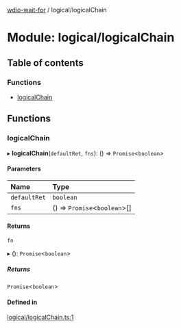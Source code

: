 [wdio-wait-for](../README.md) / logical/logicalChain

# Module: logical/logicalChain

## Table of contents

### Functions

- [logicalChain](logical_logicalChain.md#logicalchain)

## Functions

### logicalChain

▸ **logicalChain**(`defaultRet`, `fns`): () => `Promise`<`boolean`\>

#### Parameters

| Name | Type |
| :------ | :------ |
| `defaultRet` | `boolean` |
| `fns` | () => `Promise`<`boolean`\>[] |

#### Returns

`fn`

▸ (): `Promise`<`boolean`\>

##### Returns

`Promise`<`boolean`\>

#### Defined in

[logical/logicalChain.ts:1](https://github.com/webdriverio-community/wdio-wait-for/blob/60821ec/src/logical/logicalChain.ts#L1)
